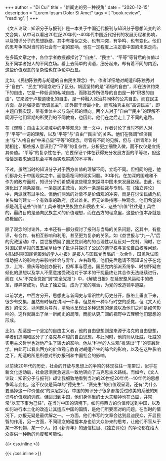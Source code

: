 +++
author = "Di Cui"
title = "新闻史的另一种视角"
date = "2020-12-15"
description = "Lorem Ipsum Dolor Si Amet"
tags = [
    "book review",
    "reading",
]
+++

《文人论政：知识分子与报刊》是一本关于中国近代报刊与知识分子思想流变的论文合集，从中可以看出20世纪20年代--40年代中国近代报刊的发展历程和影响，以及知识分子的思想脉络。其中有相似之处、也有冲突，有争鸣、也有变化。他们的思考争鸣对当时的社会有一定的影响，也在一定程度上决定着中国的未来走向。

在多篇文章之中，各位学者教授都探讨了“自由”、“民主”、“平等”等背后的价值以及不同学者报人的不同立场。看上去简单的词语，细分起来，却有着不同的内涵，这些价值观念的复杂性也在争论中凸显。

比如，《民初陈独秀与胡适的自由民主理念》中，作者详细地对胡适和陈独秀对于“自由”、“民主”的理念进行了区分。胡适坚持的是“消极的自由”，即在法律约束下的自由，它是一种低调的私域自由。而陈独秀所倡导的自由是一种“积极的自由”，它来源于卢梭道德化的自由，是一种融入政治共同体的公共自由。而在民主方面，胡适强提倡“低调民主”，即外部干涉最小化，而陈独秀主张“高调民主”，即主题自我实现，带有集体主义与乌托邦的倾向。两个人对于“自由”“民主”的理解不同源于他们早期的所受到的不同教育，也因此，他们在之后走上了不同的道路。

在《观察：自由主义视域中的平等观念》里一文中，作者讨论了当时不同人对于“平等”一词的理解，以及“平等”与“自由”“民主”的关系。他们在强调“经济民主”与“人格自由”中来凸显“平等”的理念。尽管有不同的见解，但与《新青年》时期相比，那些报人意识到了“平等”的复杂性，分析更加细致入微，而不仅仅是宣扬其价值。“平等”的复杂性在于，它要保证个体在获得充分发展方面的平等权，但这恰恰是要求通过机会平等而实现实质的不平等。

不过，虽然当时的知识分子对于西方价值的理解不同，立场不同。但相同的是，他们都身处于中国现实之中，面临着相同的现实问题。30年代，在加深的国难和不作为的政府面前，知识分子们希望用这些理念来探寻中国未来发展路径。由此，也演化出了两条路径，一条是民主政治，另外一条是独裁与专制。在《独立评论》中，两派就有过争论。但他们两派的对垒不是价值观的冲突，而是在讨论民族危机关头如何建立一个有效率的政府，度过难关。但无论秉持哪一种观念，他们希望的都是利用这些“价值”工具来维护民族独立和民族主义，这些“价值”往往是工具性的，最终目的是通向民族主义的价值理想，而在西方的理念里，这些价值本身就是终极目的。

除了观念的讨论外，本书还有一部分探讨了报刊与当局的关系问题，这其中，有批评，有合作，有相互影响和利用，甚至更为复杂的关系。如《益世报与“九一八”后的宪政运动》中，益世报质疑了国民党训政的的合理性以及反对一党制，同时，它对国民党草拟的五五宪草给予了批评并探讨了公民的选举权与言论自由权等问题。《抗战时期国民党策划的学人办报》是报人与国民党当局的一次合作，国民党试图借助报人的影响力来影响社会与青年，左右政局，他们先后邀请不同知识分子在北京、上海、重庆等地创办报刊，但却事与愿违，国民党内部派系纷争、时刻怀疑左倾化的思想以及学人不愿意接受政治对于学术的干扰最终让其合作无法继续进行，而在《从“不完全党报”到“完全党报”》中，《解放日报》在延安整风运动中的改革，却异常成功，防止了独立性，成为了党的喉舌，为党的改造铺平道路。

以前学史，中西方分开，思想史与新闻史与常识性的历史分开，脉络上垂直下来，很少有交集，虽然有时候在讲同一件事，但总有一种平行时空的感觉，但《文人论政》的论文，以问题为导向，清晰地呈现出多种思想的渊源以及他们之间是如何影响的。这样就跳出了单一新闻史的局限，而能从更广阔的视野中去理解他们思想的形成。

比如，胡适是一个坚定的自由主义者，他的自由思想则是来源于洛克的自由思想，学者们追溯和区分了了洛克与卢梭的自由思想，与此同时，他的师从杜威，杜威的实用主义哲学也对他产生了较大的影响，他从“科学的人生观”推演出“干”的实践哲学。由此可以看出西方的价值观与教育对胡适产生的综合的影响，以及在这种影响之下，胡适的所思所想对所办报刊和中国社会的影响。

以前读20年代的历史，社会的开放与思想上的争鸣的体现往往一笔带过，似乎在新文化运动后，社会思潮就急速且一致地转向了马克思主义路线。而如今，《文人论政：知识分子与报刊》却让我细致地看到当时的20世纪20年代--40年代的思想争鸣与变化。这不仅仅是简单的“德先生”、“赛先生”的价值观呈现，还有“为什么要选择这一种价值观”的深层探究，中国的知识分子很多都接受过欧美的系统的知识与价值观的训练，但回归到中国，他们身体里的士大夫精神也在凸显，并常常“以天下事为己任”，在当时中国的语境下，如何将西方的价值传送到中国，以及如何进行本土化的改造让其适应中国的国情，是他们所要面对的问题。在当时的情况下，办报无疑是最优解之一。一方面，他们书写的文章会达到启迪民众，开启民智的作用，另一方面，不同理念的碰撞本身也给大众带来的思考，让他们不盲从于某一本刊物，某一个人。如《新青年》的通信栏目、《独立评论》的争论都在给大众提供一种新的角度和可能性。

{{< css.inline >}}

<style>
.canon { background: white; width: 100%; height: auto; }
</style>

{{< /css.inline >}}
